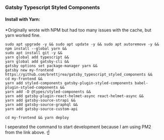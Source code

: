 ### Gatsby Typescript Styled Components

#### Install with Yarn: 
*Originally wrote with NPM but had too many issues with the cache, but yarn worked fine.

```
sudo apt upgrade -y && sudo apt update -y && sudo apt autoremove -y &&
npm install --global yarn &&
sudo apt install git -y &&
yarn global add typescript &&
yarn global add gatsby-cli &&
gatsby options set package-manager yarn &&
gatsby new my-frontend https://github.com/brettjrea/gatsby_typescript_styled_components &&
cd my-frontend &&
yarn add styled-components gatsby-plugin-styled-components babel-plugin-styled-components &&
yarn add -D @types/styled-components &&
yarn add gatsby-plugin-react-helmet-async react-helmet-async &&
yarn add gatsby-source-strapi &&
yarn add gatsby-source-graphql &&
yarn add gatsby-source-custom-api
```
```
cd my-frontend && yarn deploy
```

I seperated the command to start development because I am using PM2 from the link above. ☝️
